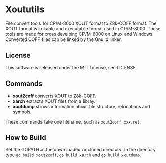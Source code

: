 # Xoututils
 File convert tools for CP/M-8000 XOUT format to Z8k-COFF format.
 The XOUT format is linkable and executable format used in CP/M-8000.
 These tools are made for cross develping CP/M-8000 on Linux and Windows.
 Converted COFF files can be linked by the Gnu ld linker.

## License
 This software is released under the MIT License, see LICENSE.

## Commands
- **xout2coff** converts XOUT to Z8k-COFF.
- **xarch** extracts XOUT files from a libray.  
- **xoutdump** shows information about file structure, relocations and symbols.  

These commands take one filename, such as `xout2coff xxx.rel`.  

## How to Build
Set the GOPATH at the down loaded or cloned directory. In the directory type `go build xout2coff`, `go build xarch` and `go build xoutdump`. 
